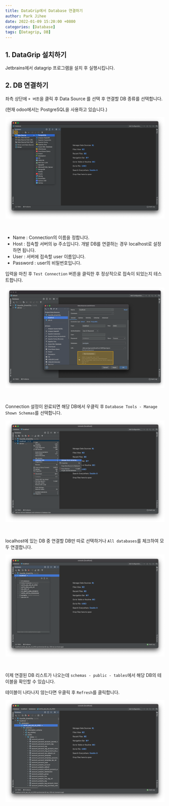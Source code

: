```yaml
---
title: DataGrip에서 Database 연결하기
author: Park Jihee
date: 2022-01-09 15:20:00 +0800
categories: [Database]
tags: [Datagrip, DB]
---
```


## 1. DataGrip 설치하기

Jetbrains에서 datagrip 프로그램을 설치 후 실행시킵니다.

## 2. DB 연결하기

좌측 상단에 `+ 버튼`을 클릭 후 Data Source 를 선택 후 연결할 DB 종류를 선택합니다.

(현재 odoo에서는 PostgreSQL을 사용하고 있습니다.)

![DB 연결](/assets/img/2022-01-09-connecting-db-to-datagrip/1.png)

<br>

- Name : Connection의 이름을 정합니다.
- Host : 접속할 서버의 ip 주소입니다. 개발 DB를 연결하는 경우 localhost로 설정하면 됩니다.
- User : 서버에 접속할 user 이름입니다.
- Password : user의 비밀번호입니다.

입력을 마친 후 `Test Connection` 버튼을 클릭한 후 정상적으로 접속이 되었는지 테스트합니다.

![DB 연결](/assets/img/2022-01-09-connecting-db-to-datagrip/2.png)

<br>

Connection 설정이 완료되면 해당 DB에서 우클릭 후 `Database Tools - Manage Shown Schemas`를 선택합니다.

![DB 연결](/assets/img/2022-01-09-connecting-db-to-datagrip/3.png)

<br>

localhost에 있는 DB 중 연결할 DB만 따로 선택하거나 `All databases`를 체크하여 모두 연결합니다.

![DB 연결](/assets/img/2022-01-09-connecting-db-to-datagrip/4.png)

<br>

이제 연결된 DB 리스트가 나오는데 `schemas - public - tables`에서 해당 DB의 테이블을 확인할 수 있습니다.

테이블이 나타나지 않는다면 우클릭 후 `Refresh`를 클릭합니다.

![DB 연결](/assets/img/2022-01-09-connecting-db-to-datagrip/5.png)
